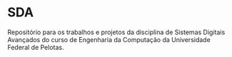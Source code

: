 # SDA
Repositório para os trabalhos e projetos da disciplina de Sistemas Digitais Avançados do curso de Engenharia da Computação da Universidade Federal de Pelotas.
